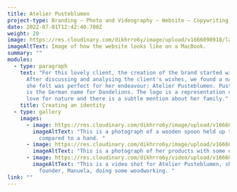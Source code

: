 ```yaml
---
title: Atelier Pusteblumen
project-type: Branding – Photo and Videography – Website – Copywriting
date: 2022-07-01T12:42:40.700Z
weight: 20
image: https://res.cloudinary.com/dikhrro6y/image/upload/v1666098918/laptop-manu_gcotlr.jpg
imageAltText: Image of how the website looks like on a MacBook.
summary: ""
modules:
  - type: paragraph
    text: "F﻿or this lovely client, the creation of the brand started with naming.
      After discussing and analysing the client's wishes, we found a name that
      she felt was perfect for her endeavour: Atelier Pusteblumen. Pusteblumen
      is the German name for Dandelions. The logo is a representation of her
      love for nature and there is a subtle mention about her family."
    title: Creating an identity
  - type: gallery
    images:
      - image: https://res.cloudinary.com/dikhrro6y/image/upload/v1666097909/DSC_0105_ywvxwd.jpg
        imageAltText: "This is a photograph of a wooden spoon held up to show the size
          compared to a hand. "
      - image: https://res.cloudinary.com/dikhrro6y/image/upload/v1666097909/DSC_0218_qp3qev.jpg
        imageAltText: "This is a photograph of her products with some embellishments. "
      - image: https://res.cloudinary.com/dikhrro6y/video/upload/v1666098197/video-manu_xufjt9.mp4
        imageAltText: "This is a video shot for Atelier Pusteblumen, showing its
          founder, Manuela, doing some woodworking. "
link: ""
---
```

